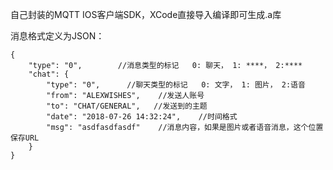 自己封装的MQTT IOS客户端SDK，XCode直接导入编译即可生成.a库

消息格式定义为JSON：
```
{
	"type": "0",        //消息类型的标记   0: 聊天， 1: ****， 2:****
	"chat": {
		"type": "0",      //聊天类型的标记   0: 文字， 1: 图片， 2:语音
		"from": "ALEXWISHES",    //发送人账号
		"to": "CHAT/GENERAL",   //发送到的主题
		"date": "2018-07-26 14:32:24",    //时间格式
		"msg": "asdfasdfasdf"    //消息内容，如果是图片或者语音消息，这个位置保存URL
	}
}
```
